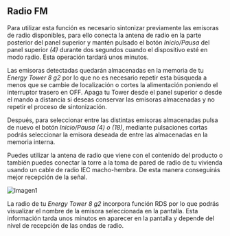 ## Radio FM

Para utilizar esta función es necesario sintonizar previamente las emisoras de radio disponibles, para ello conecta la antena de radio en la parte posterior del panel superior y mantén pulsado el botón *Inicio/Pausa* del panel superior *(4)* durante dos segundos cuando el dispositivo esté en modo radio. Esta operación tardará unos minutos. 

Las emisoras detectadas quedarán almacenadas en la memoria de tu *Energy Tower 8 g2* por lo que no es necesario repetir esta búsqueda a menos que se cambie de localización o cortes la alimentación poniendo el interruptor trasero en OFF. Apaga tu Tower desde el panel superior o desde el mando a distancia si deseas conservar las emisoras almacenadas y no repetir el proceso de sintonización. 

Después, para seleccionar entre las distintas emisoras almacenadas pulsa de nuevo el botón *Inicio/Pausa (4) o (18)*, mediante pulsaciones cortas podrás seleccionar la emisora deseada de entre las almacenadas en la memoria interna.

Puedes utilizar la antena de radio que viene con el contenido del producto o también puedes conectar la torre a la toma de pared de radio de tu vivienda usando un cable de radio IEC macho-hembra. De esta manera conseguirás mejor recepción de la señal.

   ![Imagen1](http://static.energysistem.com/images/manuals/42360/59563b1c48efa.jpg)
   
La radio de tu *Energy Tower 8 g2* incorpora función RDS por lo que podrás visualizar el nombre de la emisora seleccionada en la pantalla. Esta información tarda unos minutos en aparecer en la pantalla y depende del nivel de recepción de las ondas de radio. 
